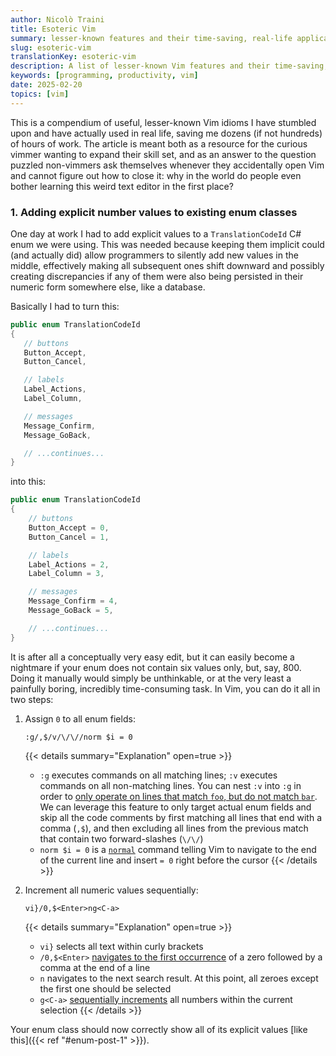 ```yaml
---
author: Nicolò Traini
title: Esoteric Vim
summary: lesser-known features and their time-saving, real-life applications
slug: esoteric-vim
translationKey: esoteric-vim
description: A list of lesser-known Vim features and their time-saving, real-life applications
keywords: [programming, productivity, vim]
date: 2025-02-20
topics: [vim]
---
```


This is a compendium of useful, lesser-known Vim idioms I have stumbled upon and have actually used
in real life, saving me dozens (if not hundreds) of hours of work. The article is meant both as a
resource for the curious vimmer wanting to expand their skill set, and as an answer to the question
puzzled non-vimmers ask themselves whenever they accidentally open Vim and cannot figure out how to
close it: why in the world do people even bother learning this weird text editor in the first place?

### 1. Adding explicit number values to existing enum classes

One day at work I had to add explicit values to a `TranslationCodeId` C# enum we were using. This
was needed because keeping them implicit could (and actually did) allow programmers to silently add
new values in the middle, effectively making all subsequent ones shift downward and possibly
creating discrepancies if any of them were also being persisted in their numeric form somewhere else,
like a database.

Basically I had to turn this:

```csharp {lineNos=inline tabWidth=4 style=github-dark anchorlinenos=true lineanchors=enum-pre}
public enum TranslationCodeId
{
   // buttons
   Button_Accept,
   Button_Cancel,

   // labels
   Label_Actions,
   Label_Column,

   // messages
   Message_Confirm,
   Message_GoBack,

   // ...continues...
}
```

into this:

```csharp {lineNos=inline tabWidth=4 style=github-dark anchorlinenos=true lineanchors=enum-post}
public enum TranslationCodeId
{
    // buttons
    Button_Accept = 0,
    Button_Cancel = 1,

    // labels
    Label_Actions = 2,
    Label_Column = 3,

    // messages
    Message_Confirm = 4,
    Message_GoBack = 5,

    // ...continues...
}
```

It is after all a conceptually very easy edit, but it can easily become a nightmare if your enum
does not contain six values only, but, say, 800. Doing it manually would simply be unthinkable, or
at the very least a painfully boring, incredibly time-consuming task. In Vim, you can do it all in
two steps:

1. Assign `0` to all enum fields:

   `:g/,$/v/\/\//norm $i = 0`

   {{< details summary="Explanation" open=true >}}

   - `:g` executes commands on all matching lines; `:v` executes commands on all non-matching lines.
     You can nest `:v` into `:g` in order to [only operate on lines that match `foo`, but do not
     match `bar`](https://vimhelp.org/repeat.txt.html#multi-repeat "'multi-repeat' on vimhelp.org").
     We can leverage this feature to only target actual enum fields and skip all the code comments
     by first matching all lines that end with a comma (`,$`), and then excluding all lines from the
     previous match that contain two forward-slashes (`\/\/`)
   - `norm $i = 0` is a [`normal`](https://vimhelp.org/various.txt.html#%3Anormal "':normal' on vimhelp.org")
     command telling Vim to navigate to the end of the current line and insert `= 0` right before
     the cursor
     {{< /details >}}

2. Increment all numeric values sequentially:

   `vi}/0,$<Enter>ng<C-a>`

   {{< details summary="Explanation" open=true >}}

   - `vi}` selects all text within curly brackets
   - `/0,$<Enter>` [navigates to the first occurrence](https://vimhelp.org/pattern.txt.html#%2F "'/' on vimhelp.org")
     of a zero followed by a comma at the end of a line
   - `n` navigates to the next search result. At this point, all zeroes except the first one should
     be selected
   - `g<C-a>` [sequentially increments](https://vimhelp.org/change.txt.html#CTRL-A "Command documentation on vimhelp.org")
     all numbers within the current selection
     {{< /details >}}

Your enum class should now correctly show all of its explicit values [like this]({{< ref
"#enum-post-1" >}}).
